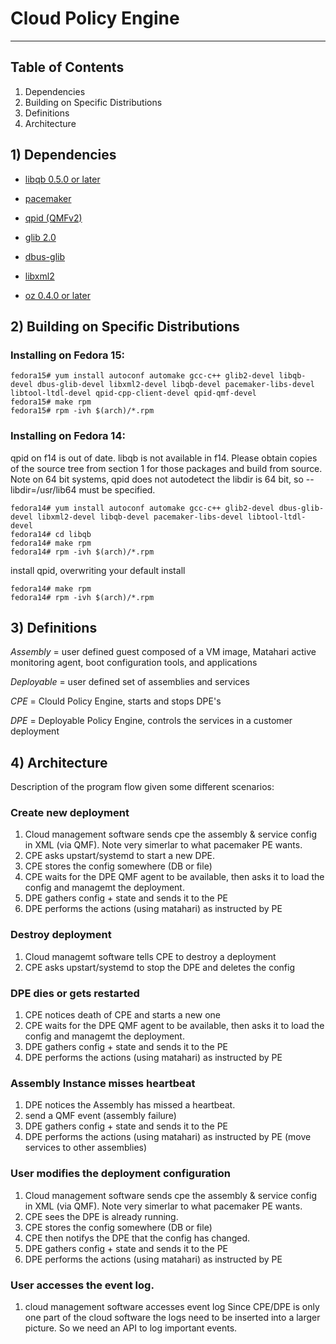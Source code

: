 # Cloud Policy Engine

-------------------------------------------------------------------------------

## Table of Contents

1. Dependencies
2. Building on Specific Distributions
3. Definitions
4. Architecture


## 1) Dependencies

* [libqb 0.5.0 or later](https://github.com/asalkeld/libqb)

* [pacemaker](http://www.clusterlabs.org/)

* [qpid (QMFv2)](http://qpid.apache.org/)

* [glib 2.0](http://www.gtk.org/)

* [dbus-glib](http://www.freedesktop.org/wiki/Software/dbus)

* [libxml2](http://xmlsoft.org/)

* [oz 0.4.0 or later](http://www.aeolusproject.org/oz.html)


## 2) Building on Specific Distributions

### Installing on Fedora 15:

    fedora15# yum install autoconf automake gcc-c++ glib2-devel libqb-devel dbus-glib-devel libxml2-devel libqb-devel pacemaker-libs-devel libtool-ltdl-devel qpid-cpp-client-devel qpid-qmf-devel
    fedora15# make rpm
    fedora15# rpm -ivh $(arch)/*.rpm

### Installing on Fedora 14:

qpid on f14 is out of date.  libqb is not available in f14.  Please obtain
copies of the source tree from section 1 for those packages and build from
source.  Note on 64 bit systems, qpid does not autodetect the libdir is
64 bit, so --libdir=/usr/lib64 must be specified.

    fedora14# yum install autoconf automake gcc-c++ glib2-devel dbus-glib-devel libxml2-devel libqb-devel pacemaker-libs-devel libtool-ltdl-devel
    fedora14# cd libqb
    fedora14# make rpm
    fedora14# rpm -ivh $(arch)/*.rpm

install qpid, overwriting your default install

    fedora14# make rpm
    fedora14# rpm -ivh $(arch)/*.rpm

## 3) Definitions

_Assembly_ = user defined guest composed of a VM image, Matahari active
             monitoring agent, boot configuration tools, and applications

_Deployable_ = user defined set of assemblies and services

_CPE_ = Clould Policy Engine, starts and stops DPE's

_DPE_ = Deployable Policy Engine, controls the services in a customer deployment

## 4) Architecture

Description of the program flow given some different scenarios:

### Create new deployment

1. Cloud management software sends cpe the assembly & service config
   in XML (via QMF). Note very simerlar to what pacemaker PE wants.
2. CPE asks upstart/systemd to start a new DPE.
3. CPE stores the config somewhere (DB or file)
4. CPE waits for the DPE QMF agent to be available, then asks it to
   load the config and managemt the deployment.
5. DPE gathers config + state and sends it to the PE
6. DPE performs the actions (using matahari) as instructed by PE


### Destroy deployment

1. Cloud managemt software tells CPE to destroy a deployment
2. CPE asks upstart/systemd to stop the DPE and deletes the config


### DPE dies or gets restarted

1. CPE notices death of CPE and starts a new one
2. CPE waits for the DPE QMF agent to be available, then asks it to
   load the config and managemt the deployment.
3. DPE gathers config + state and sends it to the PE
4. DPE performs the actions (using matahari) as instructed by PE


### Assembly Instance misses heartbeat

1. DPE notices the Assembly has missed a heartbeat.
2. send a QMF event (assembly failure)
3. DPE gathers config + state and sends it to the PE
4. DPE performs the actions (using matahari) as instructed by PE
   (move services to other assemblies)


### User modifies the deployment configuration

1. Cloud management software sends cpe the assembly & service config
   in XML (via QMF). Note very simerlar to what pacemaker PE wants.
2. CPE sees the DPE is already running.
3. CPE stores the config somewhere (DB or file)
4. CPE then notifys the DPE that the config has changed.
5. DPE gathers config + state and sends it to the PE
6. DPE performs the actions (using matahari) as instructed by PE


### User accesses the event log.

1. cloud management software accesses event log
   Since CPE/DPE is only one part of the cloud software the logs
   need to be inserted into a larger picture.
   So we need an API to log important events.

